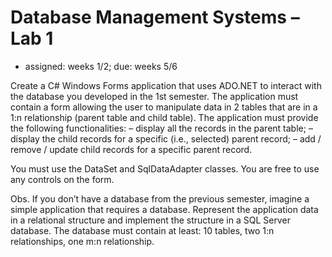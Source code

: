 # Database Management Systems – Lab 1

* assigned: weeks 1/2; due: weeks 5/6

Create a C# Windows Forms application that uses ADO.NET to interact with the database you developed in the 1st semester. The application must contain a form allowing the user to manipulate data in 2 tables that are in a 1:n relationship (parent table and child table). The application must provide the following functionalities:
– display all the records in the parent table;
– display the child records for a specific (i.e., selected) parent record;
– add / remove / update child records for a specific parent record.

You must use the DataSet and SqlDataAdapter classes. You are free to use any controls on the form.

Obs. If you don’t have a database from the previous semester, imagine a simple application that requires a database. Represent the application data in a relational structure and implement the structure in a SQL Server database. The database must contain at least: 10 tables, two 1:n relationships, one m:n relationship.
